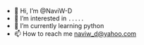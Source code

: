 - 👋 Hi, I’m @NaviW-D
- 👀 I’m interested in `.....`
- 🌱 I’m currently learning python
- 📫 How to reach me naviw_d@yahoo.com

<!---
NaviW-D/NaviW-D is a ✨ special ✨ repository because its `README.md` (this file) appears on your GitHub profile.
You can click the Preview link to take a look at your changes.
--->
